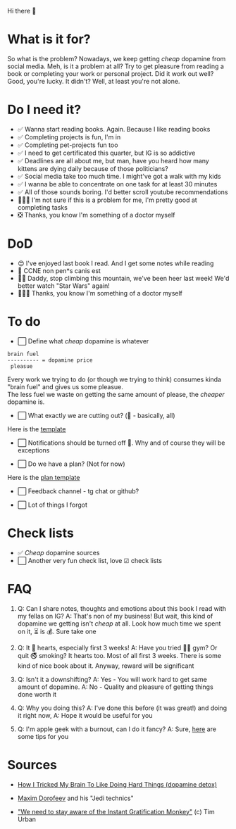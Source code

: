 Hi there 👋

# What is it for?

So what is the problem? Nowadays, we keep getting _cheap_ dopamine from social media. Meh, is it a problem at all? Try to get pleasure from reading a book or completing your work or personal project. Did it work out well? Good, you're lucky. It didn't? Well, at least you're not alone.

# Do I need it?

- ✅ Wanna start reading books. Again. Because I like reading books
- ✅ Completing projects is fun, I'm in
- ✅ Completing pet-projects fun too
- ✅ I need to get certificated this quarter, but IG is so addictive
- ✅ Deadlines are all about me, but man, have you heard how many kittens are dying daily because of those politicians?
- ✅ Social media take too much time. I might've got a walk with my kids
- ✅ I wanna be able to concentrate on one task for at least 30 minutes
- ✅ All of those sounds boring. I'd better scroll youtube recommendations
- 🤷🏼‍♂️ I'm not sure if this is a problem for me, I'm pretty good at completing tasks
- ❎ Thanks, you know I'm something of a doctor myself

# DoD

- 😍 I've enjoyed last book I read. And I get some notes while reading
- 🧐 CCNE non pen*s canis est
- 👦🏼 Daddy, stop climbing this mountain, we've been heer last week! We'd better watch "Star Wars" again!
- 👩🏻‍⚕️ Thanks, you know I'm something of a doctor myself

# To do

- ⬜️ Define what _cheap_ dopamine is whatever

```
brain fuel
---------- = dopamine price
 pleasue
```

Every work we trying to do (or though we trying to think) consumes kinda "brain fuel" and gives us some pleasue.   
The less fuel we waste on getting the same amount of please, the _cheaper_ dopamine is.

- ⬜️ What exactly we are cutting out? (🤫 - basically, all)

Here is the [template](./_cheap_dopamine_sources.md)

- ⬜️ Notifications should be turned off 📵. Why and of course they will be exceptions

- ⬜️ Do we have a plan? (Not for now)

Here is the [plan template](.)

- ⬜️ Feedback channel - tg chat or github?

- ⬜️ Lot of things I forgot


# Check lists

- ✅ _Cheap_ dopamine sources
- ⬜️ Another very fun check list, love ☑ check lists 

# FAQ

1. Q: Can I share notes, thoughts and emotions about this book I read with my fellas on IG? A: That's non of my business! But wait, this kind of dopamine we getting isn't _cheap_ at all. Look how much time we spent on it, ⏳ is 💰. Sure take one

2. Q: It 🧠 hearts, especially first 3 weeks! A: Have you tried 💪🏾 gym? Or quit 🚭 smoking? It hearts too. Most of all first 3 weeks. There is some kind of nice book about it. Anyway, reward will be significant

3. Q: Isn't it a downshifting? A: Yes - You will work hard to get same amount of dopamine. A: No - Quality and pleasure of getting things done worth it

4. Q: Why you doing this? A: I've done this before (it was great!) and doing it right now, A: Hope it would be useful for you
5. Q: I'm apple geek with a burnout, can I do it fancy? A: Sure, [here](./useful-tips.md) are some tips for you

# Sources

- [How I Tricked My Brain To Like Doing Hard Things (dopamine detox)](https://www.youtube.com/watch?v=9QiE-M1LrZk)

- [Maxim Dorofeev](mnogosdelal.ru) and his "Jedi technics"

- ["We need to stay aware of the Instant Gratification Monkey"](https://www.youtube.com/watch?v=arj7oStGLkU)  (c) Tim Urban


